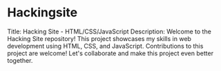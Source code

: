 # Hackingsite
Title: Hacking Site - HTML/CSS/JavaScript  Description: Welcome to the Hacking Site repository! This project showcases my skills in web development using HTML, CSS, and JavaScript. Contributions to this project are welcome! Let's collaborate and make this project even better together.
